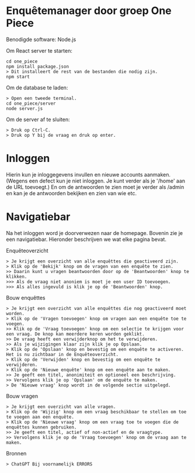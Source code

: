 # Enquêtemanager door groep One Piece
Benodigde software: Node.js

Om React server te starten: 
``` 
cd one_piece
npm install package.json
> Dit installeert de rest van de bestanden die nodig zijn.
npm start
```

Om de database te laden: 
``` 
> Open een tweede terminal.
cd one_piece/server
node server.js
```

Om de server af te sluiten: 
``` 
> Druk op Ctrl-C.
> Druk op Y bij de vraag en druk op enter.
```

# Inloggen
Hierin kun je inloggegevens invullen en nieuwe accounts aanmaken.
(Wegens een defect kun je niet inloggen. Je kunt verder als je '/home' aan de URL toevoegt.)
En om de antwoorden te zien moet je verder als /admin en kan je de antwoorden bekijken en zien van wie etc.

# Navigatiebar
Na het inloggen word je doorverwezen naar de homepage.
Bovenin zie je een navigatiebar.
Hieronder beschrijven we wat elke pagina bevat.

Enquêteoverzicht
``` 
> Je krijgt een overzicht van alle enquêttes die geactiveerd zijn.
> Klik op de 'Bekijk' knop om de vragen van een enquête te zien.
>> Daarin kunt u vragen beantwoorden door op de 'Beantwoorden' knop te klikken.
>>> Als de vraag niet anoniem is moet je een user ID toevoegen.
>>> Als alles ingevuld is klik je op de 'Beantwoorden' knop.
```

Bouw enquêttes
``` 
> Je krijgt een overzicht van alle enquêttes die nog geactiveerd moet worden.
> Klik op de 'Vragen toevoegen' knop om vragen aan een enquête toe te voegen.
>> Klik op de 'Vraag toevoegen' knop om een selectie te krijgen voor een vraag. De knop kan meerdere keren worden geklikt.
>> De vraag heeft een verwijderknop om het te verwijderen.
>> Als je wijzigingen klaar zijn klik je op Opslaan.
> Klik op de 'Opslaan' knop en bevestig om een enquête te activeren. Het is nu zichtbaar in de Enquêteoverzicht.
> Klik op de 'Verwijden' knop en bevestig om een enquête te verwijderen.
> Klik op de 'Nieuwe enquête' knop om een enquête aan te maken.
>> Je geeft een titel, anonimiteit en optioneel een beschrijving.
>> Vervolgens klik je op 'Opslaan' om de enquête te maken.
> De 'Nieuwe vraag' knop wordt in de volgende sectie uitgelegd.
```

Bouw vragen
``` 
> Je krijgt een overzicht van alle vragen.
> Klik op de 'Wijzig' knop om een vraag beschikbaar te stellen om toe te voegen aan een enquête.
> Klik op de 'Nieuwe vraag' knop om een vraag toe te voegen die de enquêttes kunnen gebruiken.
>> Je geeft een titel, actief of non-actief en de vraagtype.
>> Vervolgens klik je op de 'Vraag toevoegen' knop om de vraag aan te maken.
```
 Bronnen
 ```
> ChatGPT Bij voornamelijk ERRORS
```